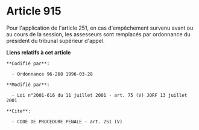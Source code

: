 # Article 915

Pour l'application de l'article 251, en cas d'empêchement survenu avant ou au cours de la session, les assesseurs sont
remplacés par ordonnance du président du tribunal supérieur d'appel.

**Liens relatifs à cet article**

	**Codifié par**:

	  - Ordonnance 96-268 1996-03-28

	**Modifié par**:

	  - Loi n°2001-616 du 11 juillet 2001 - art. 75 (V) JORF 13 juillet 2001

	**Cite**:

	  - CODE DE PROCEDURE PENALE - art. 251 (V)
